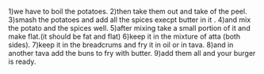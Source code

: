 1)we have to boil the potatoes.
2)then take them out and take of the peel.
3)smash the potatoes and add all the spices execpt butter in it .
4)and mix the potato and the spices well.
5)after mixing take a small portion of it and make flat.(it should be fat and flat)
6)keep it in the mixture of atta (both sides).
7)keep it in the breadcrums and fry it in oil or in tava.
8)and in another tava add the buns to fry with butter.
9)add them all and your burger is ready.
